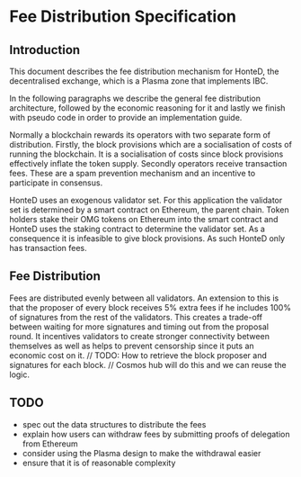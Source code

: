 # Fee Distribution Specification

## Introduction

This document describes the fee distribution mechanism for HonteD, the 
decentralised exchange, which is a Plasma zone that implements IBC.

In the following paragraphs we describe the general fee distribution
architecture, followed by the economic reasoning for it and lastly we finish
with pseudo code in order to provide an implementation guide.

Normally a blockchain rewards its operators with two separate form of 
distribution. Firstly, the block provisions which are a socialisation of costs
of running the blockchain. It is a socialisation of costs since block
provisions effectively inflate the token supply. Secondly operators receive
transaction fees. These are a spam prevention mechanism and an incentive to 
participate in consensus. 

HonteD uses an exogenous validator set. For this application the validator set
is determined by a smart contract on Ethereum, the parent chain. Token holders
stake their OMG tokens on Ethereum into the smart contract and HonteD uses
the staking contract to determine the validator set. As a consequence it is
infeasible to give block provisions. As such HonteD only has transaction fees.


## Fee Distribution

Fees are distributed evenly between all validators. An extension to this is 
that the proposer of every block receives 5% extra fees if he includes 100%
of signatures from the rest of the validators. This creates a trade-off
between waiting for more signatures and timing out from the proposal round.
It incentives validators to create stronger connectivity between themselves
as well as helps to prevent censorship since it puts an economic cost on it.
// TODO: How to retrieve the block proposer and signatures for each block.
// Cosmos hub will do this and we can reuse the logic.

## TODO
* spec out the data structures to distribute the fees
* explain how users can withdraw fees by submitting proofs of delegation from
  Ethereum
* consider using the Plasma design to make the withdrawal easier
* ensure that it is of reasonable complexity
